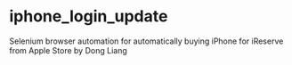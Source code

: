 iphone_login_update
===================

Selenium browser automation for automatically buying iPhone for iReserve from Apple Store by Dong Liang 
